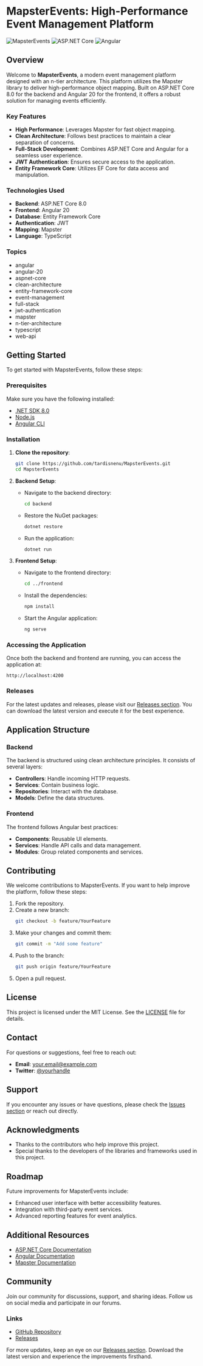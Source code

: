 # MapsterEvents: High-Performance Event Management Platform

![MapsterEvents](https://img.shields.io/badge/MapsterEvents-Event%20Management-blue.svg)
![ASP.NET Core](https://img.shields.io/badge/ASP.NET%20Core-8.0-green.svg)
![Angular](https://img.shields.io/badge/Angular-20-red.svg)

## Overview

Welcome to **MapsterEvents**, a modern event management platform designed with an n-tier architecture. This platform utilizes the Mapster library to deliver high-performance object mapping. Built on ASP.NET Core 8.0 for the backend and Angular 20 for the frontend, it offers a robust solution for managing events efficiently.

### Key Features

- **High Performance**: Leverages Mapster for fast object mapping.
- **Clean Architecture**: Follows best practices to maintain a clear separation of concerns.
- **Full-Stack Development**: Combines ASP.NET Core and Angular for a seamless user experience.
- **JWT Authentication**: Ensures secure access to the application.
- **Entity Framework Core**: Utilizes EF Core for data access and manipulation.

### Technologies Used

- **Backend**: ASP.NET Core 8.0
- **Frontend**: Angular 20
- **Database**: Entity Framework Core
- **Authentication**: JWT
- **Mapping**: Mapster
- **Language**: TypeScript

### Topics

- angular
- angular-20
- aspnet-core
- clean-architecture
- entity-framework-core
- event-management
- full-stack
- jwt-authentication
- mapster
- n-tier-architecture
- typescript
- web-api

## Getting Started

To get started with MapsterEvents, follow these steps:

### Prerequisites

Make sure you have the following installed:

- [.NET SDK 8.0](https://dotnet.microsoft.com/download)
- [Node.js](https://nodejs.org/)
- [Angular CLI](https://angular.io/cli)

### Installation

1. **Clone the repository**:
   ```bash
   git clone https://github.com/tardisnenu/MapsterEvents.git
   cd MapsterEvents
   ```

2. **Backend Setup**:
   - Navigate to the backend directory:
     ```bash
     cd backend
     ```
   - Restore the NuGet packages:
     ```bash
     dotnet restore
     ```
   - Run the application:
     ```bash
     dotnet run
     ```

3. **Frontend Setup**:
   - Navigate to the frontend directory:
     ```bash
     cd ../frontend
     ```
   - Install the dependencies:
     ```bash
     npm install
     ```
   - Start the Angular application:
     ```bash
     ng serve
     ```

### Accessing the Application

Once both the backend and frontend are running, you can access the application at:

```
http://localhost:4200
```

### Releases

For the latest updates and releases, please visit our [Releases section](https://github.com/tardisnenu/MapsterEvents/releases). You can download the latest version and execute it for the best experience.

## Application Structure

### Backend

The backend is structured using clean architecture principles. It consists of several layers:

- **Controllers**: Handle incoming HTTP requests.
- **Services**: Contain business logic.
- **Repositories**: Interact with the database.
- **Models**: Define the data structures.

### Frontend

The frontend follows Angular best practices:

- **Components**: Reusable UI elements.
- **Services**: Handle API calls and data management.
- **Modules**: Group related components and services.

## Contributing

We welcome contributions to MapsterEvents. If you want to help improve the platform, follow these steps:

1. Fork the repository.
2. Create a new branch:
   ```bash
   git checkout -b feature/YourFeature
   ```
3. Make your changes and commit them:
   ```bash
   git commit -m "Add some feature"
   ```
4. Push to the branch:
   ```bash
   git push origin feature/YourFeature
   ```
5. Open a pull request.

## License

This project is licensed under the MIT License. See the [LICENSE](LICENSE) file for details.

## Contact

For questions or suggestions, feel free to reach out:

- **Email**: your.email@example.com
- **Twitter**: [@yourhandle](https://twitter.com/yourhandle)

## Support

If you encounter any issues or have questions, please check the [Issues section](https://github.com/tardisnenu/MapsterEvents/issues) or reach out directly.

## Acknowledgments

- Thanks to the contributors who help improve this project.
- Special thanks to the developers of the libraries and frameworks used in this project.

## Roadmap

Future improvements for MapsterEvents include:

- Enhanced user interface with better accessibility features.
- Integration with third-party event services.
- Advanced reporting features for event analytics.

## Additional Resources

- [ASP.NET Core Documentation](https://docs.microsoft.com/en-us/aspnet/core/)
- [Angular Documentation](https://angular.io/docs)
- [Mapster Documentation](https://github.com/MapsterMapper/Mapster)

## Community

Join our community for discussions, support, and sharing ideas. Follow us on social media and participate in our forums.

### Links

- [GitHub Repository](https://github.com/tardisnenu/MapsterEvents)
- [Releases](https://github.com/tardisnenu/MapsterEvents/releases)

For more updates, keep an eye on our [Releases section](https://github.com/tardisnenu/MapsterEvents/releases). Download the latest version and experience the improvements firsthand.
